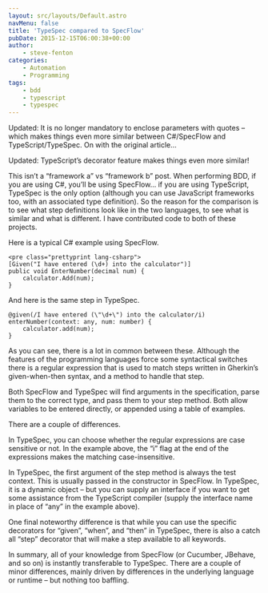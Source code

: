 ```yaml
---
layout: src/layouts/Default.astro
navMenu: false
title: 'TypeSpec compared to SpecFlow'
pubDate: 2015-12-15T06:00:38+00:00
author:
    - steve-fenton
categories:
    - Automation
    - Programming
tags:
    - bdd
    - typescript
    - typespec
---
```


Updated: It is no longer mandatory to enclose parameters with quotes – which makes things even more similar between C#/SpecFlow and TypeScript/TypeSpec. On with the original article…

Updated: TypeScript’s decorator feature makes things even more similar!

This isn’t a “framework a” vs “framework b” post. When performing BDD, if you are using C#, you’ll be using SpecFlow… if you are using TypeScript, TypeSpec is the only option (although you can use JavaScript frameworks too, with an associated type definition). So the reason for the comparison is to see what step definitions look like in the two languages, to see what is similar and what is different. I have contributed code to both of these projects.

Here is a typical C# example using SpecFlow.

```
<pre class="prettyprint lang-csharp">
[Given("I have entered (\d+) into the calculator")]
public void EnterNumber(decimal num) {
    calculator.Add(num);
}
```
And here is the same step in TypeSpec.

```
@given(/I have entered (\"\d+\") into the calculator/i)
enterNumber(context: any, num: number) {
    calculator.add(num);
}
```
As you can see, there is a lot in common between these. Although the features of the programming languages force some syntactical switches there is a regular expression that is used to match steps written in Gherkin’s given-when-then syntax, and a method to handle that step.

Both SpecFlow and TypeSpec will find arguments in the specification, parse them to the correct type, and pass them to your step method. Both allow variables to be entered directly, or appended using a table of examples.

There are a couple of differences.

In TypeSpec, you can choose whether the regular expressions are case sensitive or not. In the example above, the “i” flag at the end of the expressions makes the matching case-insensitive.

In TypeSpec, the first argument of the step method is always the test context. This is usually passed in the constructor in SpecFlow. In TypeSpec, it is a dynamic object – but you can supply an interface if you want to get some assistance from the TypeScript compiler (supply the interface name in place of “any” in the example above).

One final noteworthy difference is that while you can use the specific decorators for “given”, “when”, and “then” in TypeSpec, there is also a catch all “step” decorator that will make a step available to all keywords.

In summary, all of your knowledge from SpecFlow (or Cucumber, JBehave, and so on) is instantly transferable to TypeSpec. There are a couple of minor differences, mainly driven by differences in the underlying language or runtime – but nothing too baffling.